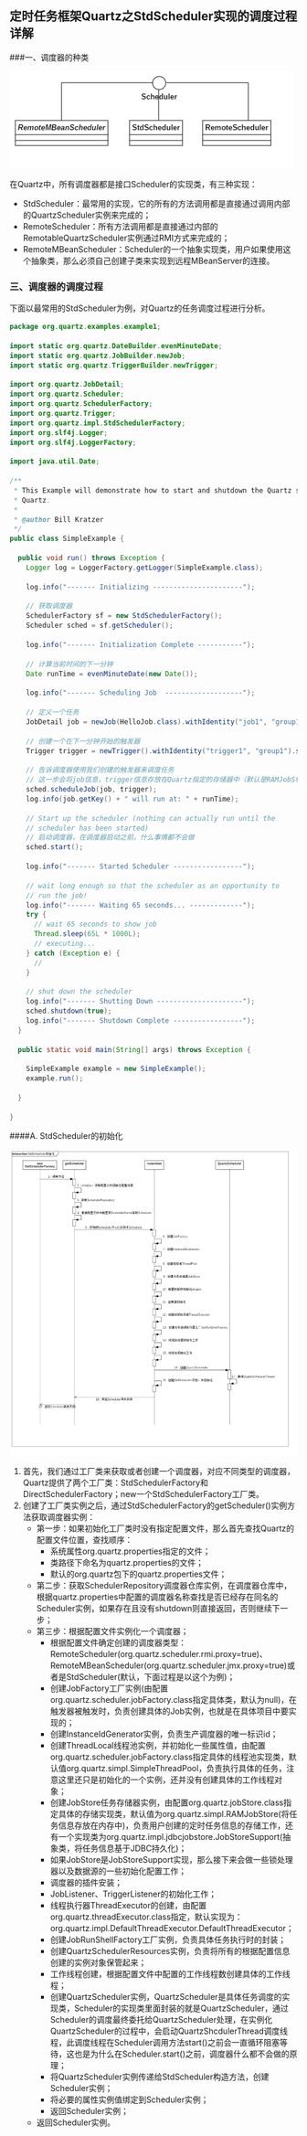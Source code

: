 ## 定时任务框架Quartz之StdScheduler实现的调度过程详解

###一、调度器的种类

![](images\Scheduler.png)

在Quartz中，所有调度器都是接口Scheduler的实现类，有三种实现：

- StdScheduler：最常用的实现，它的所有的方法调用都是直接通过调用内部的QuartzScheduler实例来完成的；
- RemoteScheduler：所有方法调用都是直接通过内部的RemotableQuartzScheduler实例通过RMI方式来完成的；
- RemoteMBeanScheduler：Scheduler的一个抽象实现类，用户如果使用这个抽象类，那么必须自己创建子类来实现到远程MBeanServer的连接。

### 三、调度器的调度过程

下面以最常用的StdScheduler为例，对Quartz的任务调度过程进行分析。

``````java
package org.quartz.examples.example1;

import static org.quartz.DateBuilder.evenMinuteDate;
import static org.quartz.JobBuilder.newJob;
import static org.quartz.TriggerBuilder.newTrigger;

import org.quartz.JobDetail;
import org.quartz.Scheduler;
import org.quartz.SchedulerFactory;
import org.quartz.Trigger;
import org.quartz.impl.StdSchedulerFactory;
import org.slf4j.Logger;
import org.slf4j.LoggerFactory;

import java.util.Date;

/**
 * This Example will demonstrate how to start and shutdown the Quartz scheduler and how to schedule a job to run in
 * Quartz.
 * 
 * @author Bill Kratzer
 */
public class SimpleExample {

  public void run() throws Exception {
    Logger log = LoggerFactory.getLogger(SimpleExample.class);

    log.info("------- Initializing ----------------------");

    // 获取调度器
    SchedulerFactory sf = new StdSchedulerFactory();
    Scheduler sched = sf.getScheduler();

    log.info("------- Initialization Complete -----------");

    // 计算当前时间的下一分钟
    Date runTime = evenMinuteDate(new Date());

    log.info("------- Scheduling Job  -------------------");

    // 定义一个任务
    JobDetail job = newJob(HelloJob.class).withIdentity("job1", "group1").build();

    // 创建一个在下一分钟开始的触发器
    Trigger trigger = newTrigger().withIdentity("trigger1", "group1").startAt(runTime).build();

    // 告诉调度器使用我们创建的触发器来调度任务
    // 这一步会将job信息，trigger信息存放在Quartz指定的存储器中（默认是RAMJobStore内存存储）
    sched.scheduleJob(job, trigger);
    log.info(job.getKey() + " will run at: " + runTime);

    // Start up the scheduler (nothing can actually run until the
    // scheduler has been started)
    // 启动调度器，在调度器启动之前，什么事情都不会做
    sched.start();

    log.info("------- Started Scheduler -----------------");

    // wait long enough so that the scheduler as an opportunity to
    // run the job!
    log.info("------- Waiting 65 seconds... -------------");
    try {
      // wait 65 seconds to show job
      Thread.sleep(65L * 1000L);
      // executing...
    } catch (Exception e) {
      //
    }

    // shut down the scheduler
    log.info("------- Shutting Down ---------------------");
    sched.shutdown(true);
    log.info("------- Shutdown Complete -----------------");
  }

  public static void main(String[] args) throws Exception {

    SimpleExample example = new SimpleExample();
    example.run();

  }

}
``````

####A. StdScheduler的初始化

![](images\StdScheduler初始化.png)

1. 首先，我们通过工厂类来获取或者创建一个调度器，对应不同类型的调度器，Quartz提供了两个工厂类：StdSchedulerFactory和DirectSchedulerFactory；new一个StdSchedulerFactory工厂类。
2. 创建了工厂类实例之后，通过StdSchedulerFactory的getScheduler()实例方法获取调度器实例：
   - 第一步：如果初始化工厂类时没有指定配置文件，那么首先查找Quartz的配置文件位置，查找顺序：
     - 系统属性org.quartz.properties指定的文件；
     - 类路径下命名为quartz.properties的文件；
     - 默认的org.quartz包下的quartz.properties文件；
   - 第二步：获取SchedulerRepository调度器仓库实例，在调度器仓库中，根据quartz.properties中配置的调度器名称查找是否已经存在同名的Scheduler实例，如果存在且没有shutdown则直接返回，否则继续下一步；
   - 第三步：根据配置文件实例化一个调度器；
     - 根据配置文件确定创建的调度器类型：RemoteScheduler(org.quartz.scheduler.rmi.proxy=true)、RemoteMBeanScheduler(org.quartz.scheduler.jmx.proxy=true)或者是StdScheduler(默认，下面过程是以这个为例)；
     - 创建JobFactory工厂实例(由配置org.quartz.scheduler.jobFactory.class指定具体类，默认为null)，在触发器被触发时，负责创建具体的Job实例，也就是在具体项目中要实现的；
     - 创建InstanceIdGenerator实例，负责生产调度器的唯一标识id；
     - 创建ThreadLocal线程池实例，并初始化一些属性值，由配置org.quartz.scheduler.jobFactory.class指定具体的线程池实现类，默认值org.quartz.simpl.SimpleThreadPool，负责执行具体的任务，注意这里还只是初始化的一个实例，还并没有创建具体的工作线程对象；
     - 创建JobStore任务存储器实例，由配置org.quartz.jobStore.class指定具体的存储实现类，默认值为org.quartz.simpl.RAMJobStore(将任务信息存放在内存中)，负责用户创建的定时任务信息的存储工作，还有一个实现类为org.quartz.impl.jdbcjobstore.JobStoreSupport(抽象类，将任务信息基于JDBC持久化)；
     - 如果JobStore是JobStoreSupport实现，那么接下来会做一些锁处理器以及数据源的一些初始化配置工作；
     - 调度器的插件安装；
     - JobListener、TriggerListener的初始化工作；
     - 线程执行器ThreadExecutor的创建，由配置org.quartz.threadExecutor.class指定，默认实现为：org.quartz.impl.DefaultThreadExecutor.DefaultThreadExecutor；
     - 创建JobRunShellFactory工厂实例，负责具体任务执行时的封装；
     - 创建QuartzSchedulerResources实例，负责将所有的根据配置信息创建的实例对象保管起来；
     - 工作线程创建，根据配置文件中配置的工作线程数创建具体的工作线程；
     - 创建QuartzScheduler实例，QuartzScheduler是具体任务调度的实现类，Scheduler的实现类里面封装的就是QuartzScheduler，通过Scheduler的调度最终委托给QuartzScheduler处理，在实例化QuartzScheduler的过程中，会启动QuartzShcdulerThread调度线程，此调度线程在Scheduler调用方法start()之前会一直循环阻塞等待，这也是为什么在Scheduler.start()之前，调度器什么都不会做的原理；
     - 将QuartzScheduler实例传递给StdScheduler构造方法，创建Scheduler实例；
     - 将必要的属性实例值绑定到Scheduler实例；
     - 返回Scheduler实例；
   - 返回Scheduler实例。



